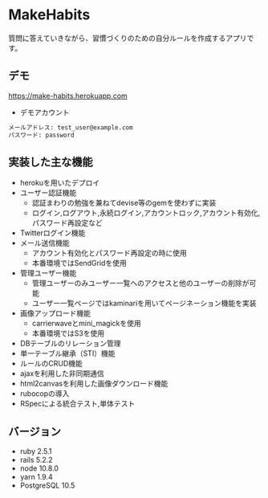 # MakeHabits

質問に答えていきながら、習慣づくりのための自分ルールを作成するアプリです。

## デモ

<https://make-habits.herokuapp.com>

* デモアカウント

```md
メールアドレス: test_user@example.com
パスワード: password
```

## 実装した主な機能

* herokuを用いたデプロイ
* ユーザー認証機能
  * 認証まわりの勉強を兼ねてdevise等のgemを使わずに実装
  * ログイン,ログアウト,永続ログイン,アカウントロック,アカウント有効化, パスワード再設定など
* Twitterログイン機能
* メール送信機能
  * アカウント有効化とパスワード再設定の時に使用
  * 本番環境ではSendGridを使用
* 管理ユーザー機能
  * 管理ユーザーのみユーザー一覧へのアクセスと他のユーザーの削除が可能
  * ユーザー一覧ページではkaminariを用いてページネーション機能を実装
* 画像アップロード機能
  * carrierwaveとmini_magickを使用
  * 本番環境ではS3を使用
* DBテーブルのリレーション管理
* 単一テーブル継承（STI）機能
* ルールのCRUD機能
* ajaxを利用した非同期通信
* html2canvasを利用した画像ダウンロード機能
* rubocopの導入
* RSpecによる統合テスト,単体テスト

## バージョン

* ruby 2.5.1
* rails 5.2.2
* node 10.8.0
* yarn 1.9.4
* PostgreSQL 10.5
